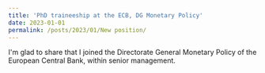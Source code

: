 ```yaml
---
title: 'PhD traineeship at the ECB, DG Monetary Policy'
date: 2023-01-01
permalink: /posts/2023/01/New position/
---
```

      

I'm glad to share that I joined the Directorate General Monetary Policy of the European Central Bank, within senior management.
